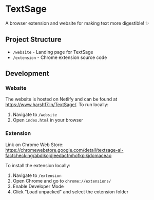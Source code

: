 # TextSage

A browser extension and website for making text more digestible! ✨

## Project Structure
- `/website` - Landing page for TextSage
- `/extension` - Chrome extension source code

## Development
### Website
The website is hosted on Netlify and can be found at <https://www.harsh17.in/TextSage/>.
To run locally:
1. Navigate to `/website`
2. Open `index.html` in your browser

### Extension

Link on Chrome Web Store: <https://chromewebstore.google.com/detail/textsage-ai-factchecking/abdikojdjeedacfmhofkpikjdomaceao>

To install the extension locally:
1. Navigate to `/extension`
2. Open Chrome and go to `chrome://extensions/`
3. Enable Developer Mode
4. Click "Load unpacked" and select the extension folder
